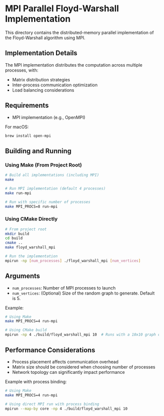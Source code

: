 # MPI Parallel Floyd-Warshall Implementation

This directory contains the distributed-memory parallel implementation of the Floyd-Warshall algorithm using MPI.

## Implementation Details

The MPI implementation distributes the computation across multiple processes, with:
- Matrix distribution strategies
- Inter-process communication optimization
- Load balancing considerations

## Requirements

- MPI implementation (e.g., OpenMPI)

For macOS:
```bash
brew install open-mpi
```

## Building and Running

### Using Make (From Project Root)
```bash
# Build all implementations (including MPI)
make

# Run MPI implementation (default 4 processes)
make run-mpi

# Run with specific number of processes
make MPI_PROCS=8 run-mpi
```

### Using CMake Directly
```bash
# From project root
mkdir build
cd build
cmake ..
make floyd_warshall_mpi

# Run the implementation
mpirun -np [num_processes] ./floyd_warshall_mpi [num_vertices]
```

## Arguments
- `num_processes`: Number of MPI processes to launch
- `num_vertices`: (Optional) Size of the random graph to generate. Default is 5.

Example:
```bash
# Using Make
make MPI_PROCS=4 run-mpi

# Using CMake build
mpirun -np 4 ./build/floyd_warshall_mpi 10  # Runs with a 10x10 graph on 4 processes
```

## Performance Considerations

- Process placement affects communication overhead
- Matrix size should be considered when choosing number of processes
- Network topology can significantly impact performance

Example with process binding:
```bash
# Using Make
make MPI_PROCS=4 run-mpi

# Using direct MPI run with process binding
mpirun --map-by core -np 4 ./build/floyd_warshall_mpi 10
```